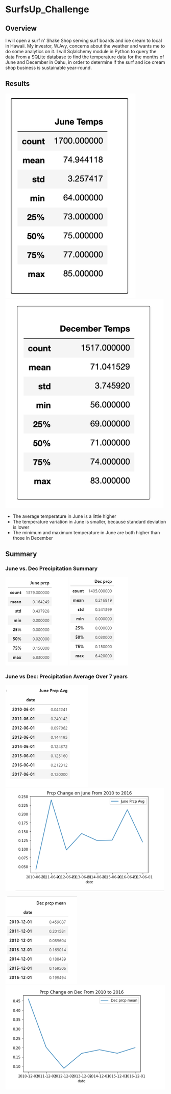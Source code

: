# SurfsUp_Challenge

## Overview
I will open a surf n' Shake Shop serving surf boards and ice cream to local in Hawaii. My investor, W.Avy, concerns about the weather and wants me to do some analytics on it. 
I will Sqlalchemy module in Python to query the data From a SQLite database to find the temperature data for the months of June and December in Oahu, 
in order to determine if the surf and ice cream shop business is sustainable year-round.

## Results
![june](/Resources/june.png)
![dec](/Resources/dec.png)

 - The average temperature in June is a little higher
 - The temperature variation in June is smaller, because standard deviation is lower  
 - The minimum and maximum temperature in June are both higher than those in December

## Summary

### June vs. Dec Precipitation Summary
![june](/Resources/june_prcp.png)
![dec](/Resources/dec_prcp.png)

### June vs Dec: Precipitation Average Over 7 years 
![juneAvg](/Resources/june_prcp_avg_change.png)
![juneAvgPlot](/Resources/june_prcp_avg_change_plot.png)


![decAvg](/Resources/dec_prcp_avg_change.png)
![dec_avg_plot](/Resources/dec_prcp_avg_change_plot.png)
